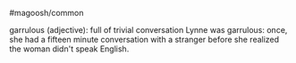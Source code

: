 #magoosh/common

garrulous (adjective): full of trivial conversation 
Lynne was garrulous: once, she had a fifteen minute conversation with a stranger before she realized the 
woman didn't speak English. 
